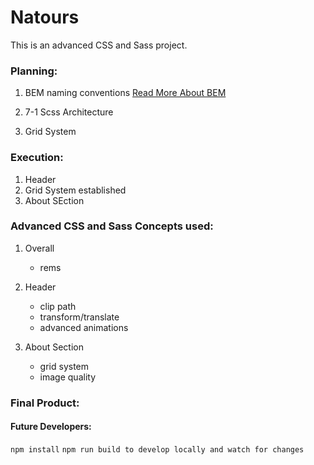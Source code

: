 # Natours

This is an advanced CSS and Sass project.

### Planning:
1. BEM naming conventions 
[Read More About BEM](http://getbem.com/naming/)

2. 7-1 Scss Architecture

3. Grid System

### Execution:
1. Header 
2. Grid System established
3. About SEction


### Advanced CSS and Sass Concepts used:
1. Overall
	* rems 
	
2. Header
	* clip path
	* transform/translate
	* advanced animations 

3. About Section
	* grid system
	* image quality

### Final Product:

<!-- ![](project.jpg) -->


#### Future Developers:
`npm install` 
`npm run build to develop locally and watch for changes`
